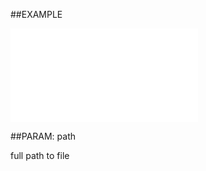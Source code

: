 
##EXAMPLE



![](..\..\Examples\vbs\ISOPicture.WriteToFile.vb.txt)


##PARAM: path

full path to file

